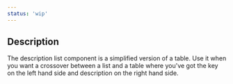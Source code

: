 ```yaml
---
status: 'wip'
---
```


## Description

The description list component is a simplified version of a table.
Use it when you want a crossover between a list and a table where you've got the key on the left hand side and description on the right hand side.
